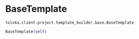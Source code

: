 # BaseTemplate
`toloka.client.project.template_builder.base.BaseTemplate`

```python
BaseTemplate(self)
```

